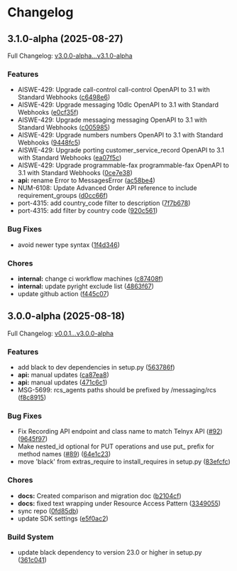 # Changelog

## 3.1.0-alpha (2025-08-27)

Full Changelog: [v3.0.0-alpha...v3.1.0-alpha](https://github.com/team-telnyx/telnyx-python/compare/v3.0.0-alpha...v3.1.0-alpha)

### Features

* AISWE-429: Upgrade call-control call-control OpenAPI to 3.1 with Standard Webhooks ([c6498e6](https://github.com/team-telnyx/telnyx-python/commit/c6498e6e628c19175191de0092ba897c69318d0d))
* AISWE-429: Upgrade messaging 10dlc OpenAPI to 3.1 with Standard Webhooks ([e0cf35f](https://github.com/team-telnyx/telnyx-python/commit/e0cf35f4d12d8f24e26dab02909e238c02d22465))
* AISWE-429: Upgrade messaging messaging OpenAPI to 3.1 with Standard Webhooks ([c005985](https://github.com/team-telnyx/telnyx-python/commit/c005985aaacf9a41cf889bf15e6eb40d1a773e44))
* AISWE-429: Upgrade numbers numbers OpenAPI to 3.1 with Standard Webhooks ([9448fc5](https://github.com/team-telnyx/telnyx-python/commit/9448fc586b6de3896cfacc01f4153650c3cd0d2b))
* AISWE-429: Upgrade porting customer_service_record OpenAPI to 3.1 with Standard Webhooks ([ea07f5c](https://github.com/team-telnyx/telnyx-python/commit/ea07f5c8688b990d4890f28e377ec20074993ace))
* AISWE-429: Upgrade programmable-fax programmable-fax OpenAPI to 3.1 with Standard Webhooks ([0ce7e38](https://github.com/team-telnyx/telnyx-python/commit/0ce7e38f1a87f45e1a60570322bae101b8646286))
* **api:** rename Error to MessagesError ([ac58be4](https://github.com/team-telnyx/telnyx-python/commit/ac58be4181157fce47ac0bbc077dc2f0b73985e8))
* NUM-6108: Update Advanced Order API reference to include requirement_groups ([d0cc66f](https://github.com/team-telnyx/telnyx-python/commit/d0cc66f4a4faa41a557cf3b27d30f465f724dcd4))
* port-4315: add country_code filter to description ([7f7b678](https://github.com/team-telnyx/telnyx-python/commit/7f7b678b435cab29addaaff865275d9d0f0ffed7))
* port-4315: add filter by country code ([920c561](https://github.com/team-telnyx/telnyx-python/commit/920c561527177a01119fb4c542227d2cfff02998))


### Bug Fixes

* avoid newer type syntax ([1f4d346](https://github.com/team-telnyx/telnyx-python/commit/1f4d346115cbe1f985e9f711716d47c891487440))


### Chores

* **internal:** change ci workflow machines ([c87408f](https://github.com/team-telnyx/telnyx-python/commit/c87408f180f76257a61fcbfc173d3ddc1890be8d))
* **internal:** update pyright exclude list ([4863f67](https://github.com/team-telnyx/telnyx-python/commit/4863f67905e609ceb919323d86802c69bad660f8))
* update github action ([f445c07](https://github.com/team-telnyx/telnyx-python/commit/f445c07c8a4e60a8c61b24925f0545b0bdd8f074))

## 3.0.0-alpha (2025-08-18)

Full Changelog: [v0.0.1...v3.0.0-alpha](https://github.com/team-telnyx/telnyx-python/compare/v0.0.1...v3.0.0-alpha)

### Features

* add black to dev dependencies in setup.py ([563786f](https://github.com/team-telnyx/telnyx-python/commit/563786f7193a0d79d8275311d5f56034a7fc08c4))
* **api:** manual updates ([ca87ea8](https://github.com/team-telnyx/telnyx-python/commit/ca87ea8e651e6cc9ba59cfda314426fbbc972a30))
* **api:** manual updates ([471c6c1](https://github.com/team-telnyx/telnyx-python/commit/471c6c120cf12221bc29782f4ebbdacf651873da))
* MSG-5699: rcs_agents paths should be prefixed by /messaging/rcs ([f8c8915](https://github.com/team-telnyx/telnyx-python/commit/f8c8915795a49c1e81cfdd239df6c76311228376))


### Bug Fixes

* Fix Recording API endpoint and class name to match Telnyx API ([#92](https://github.com/team-telnyx/telnyx-python/issues/92)) ([9645f97](https://github.com/team-telnyx/telnyx-python/commit/9645f979af89e58c59e59a45d8f05ce87b597956))
* Make nested_id optional for PUT operations and use put_ prefix for method names ([#89](https://github.com/team-telnyx/telnyx-python/issues/89)) ([64e1c23](https://github.com/team-telnyx/telnyx-python/commit/64e1c2397e98d6a957c9c0bcdd0423c9052c7067))
* move 'black' from extras_require to install_requires in setup.py ([83efcfc](https://github.com/team-telnyx/telnyx-python/commit/83efcfc5510fb6e210adbb270f05c68ee991e1e2))


### Chores

* **docs:** Created comparison and migration doc ([b2104cf](https://github.com/team-telnyx/telnyx-python/commit/b2104cfcdb627fd7880dec5f748988c6c7f04817))
* **docs:** fixed text wrapping under Resource Access Pattern ([3349055](https://github.com/team-telnyx/telnyx-python/commit/3349055aca80d1d5cbdf34e5009f1ac77cd24e31))
* sync repo ([0fd85db](https://github.com/team-telnyx/telnyx-python/commit/0fd85db8308098a0f3913d92a92a727fea959e66))
* update SDK settings ([e5f0ac2](https://github.com/team-telnyx/telnyx-python/commit/e5f0ac29ffef95c5e60e9130c62d65f76f620673))


### Build System

* update black dependency to version 23.0 or higher in setup.py ([361c041](https://github.com/team-telnyx/telnyx-python/commit/361c041e49a0d573a8657768cb7b1a7f3fe9fdd7))
